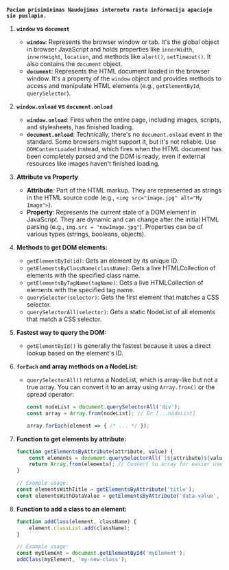  **`Paciam prisiminimas Naudojimas internetu rasta informacija apacioje sio puslapio.`**
1. **`window` vs `document`**

   - **`window`**: Represents the browser window or tab. It's the global object in browser JavaScript and holds properties like `innerWidth`, `innerHeight`, `location`, and methods like `alert()`, `setTimeout()`.  It also contains the `document` object.
   - **`document`**: Represents the HTML document loaded in the browser window. It's a property of the `window` object and provides methods to access and manipulate HTML elements (e.g., `getElementById`, `querySelector`).

2. **`window.onload` vs `document.onload`**

   - **`window.onload`**: Fires when the entire page, including images, scripts, and stylesheets, has finished loading.
   - **`document.onload`**:  Technically, there's no `document.onload` event in the standard. Some browsers might support it, but it's not reliable.  Use `DOMContentLoaded` instead, which fires when the HTML document has been completely parsed and the DOM is ready, even if external resources like images haven't finished loading.

3. **Attribute vs Property**

   - **Attribute**: Part of the HTML markup.  They are represented as strings in the HTML source code (e.g., `<img src="image.jpg" alt="My Image">`).
   - **Property**:  Represents the current state of a DOM element in JavaScript. They are dynamic and can change after the initial HTML parsing (e.g., `img.src = "newImage.jpg"`).  Properties can be of various types (strings, booleans, objects).

4. **Methods to get DOM elements:**

   - `getElementById(id)`: Gets an element by its unique ID.
   - `getElementsByClassName(className)`: Gets a live HTMLCollection of elements with the specified class name.
   - `getElementsByTagName(tagName)`: Gets a live HTMLCollection of elements with the specified tag name.
   - `querySelector(selector)`: Gets the first element that matches a CSS selector.
   - `querySelectorAll(selector)`: Gets a static NodeList of all elements that match a CSS selector.

5. **Fastest way to query the DOM:**

   - `getElementById()` is generally the fastest because it uses a direct lookup based on the element's ID.

6. **`forEach` and array methods on a NodeList:**

   - `querySelectorAll()` returns a NodeList, which is array-like but not a true array.  You can convert it to an array using `Array.from()` or the spread operator:

     ```javascript
     const nodeList = document.querySelectorAll('div');
     const array = Array.from(nodeList); // Or [...nodeList]

     array.forEach(element => { /* ... */ });
     ```

7. **Function to get elements by attribute:**

   ```javascript
   function getElementsByAttribute(attribute, value) {
       const elements = document.querySelectorAll(`[${attribute}${value ? `="${value}"` : ''}]`);
       return Array.from(elements); // Convert to array for easier use
   }

   // Example usage:
   const elementsWithTitle = getElementsByAttribute('title');
   const elementsWithDataValue = getElementsByAttribute('data-value', 'myValue');
   ```

8. **Function to add a class to an element:**

   ```javascript
   function addClass(element, className) {
       element.classList.add(className);
   }

   // Example usage:
   const myElement = document.getElementById('myElement');
   addClass(myElement, 'my-new-class');
   ```
